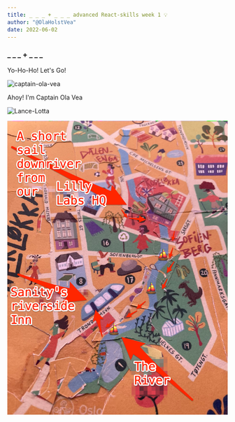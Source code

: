 ```yaml
---
title: _ _ _ + _ _ _ advanced React-skills week 1 💡
author: "@OlaHolstVea"
date: 2022-06-02
---
```


### \_ \_ _ + _ \_ \_

Yo-Ho-Ho! Let's Go!

![captain-ola-vea](https://res.cloudinary.com/lilly-labs-consulting/image/upload/v1653464315/queen.raae.codes-test-4/ruby/_testimonials/captain-ola-avatar.jpg)

Ahoy! I'm Captain Ola Vea

![Lance-Lotta](https://res.cloudinary.com/lilly-labs-consulting/image/upload/v1653464667/queen.raae.codes-test-5/ruby/Ruby_Reckless_1.jpg)

![map](./map.png)
